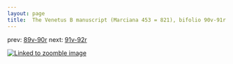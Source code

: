 ```yaml
---
layout: page
title:  The Venetus B manuscript (Marciana 453 = 821), bifolio 90v-91r
---
```


prev: [89v-90r](../89v-90r/) next: [91v-92r](../91v-92r/)



[![Linked to zoomble image](http://www.homermultitext.org/iipsrv?IIIF=/project/homer/pyramidal/deepzoom/hmt/vbbifolio/v1/vb_90v_91r.tif/full/2000,/0/default.jpg)](http://www.homermultitext.org/ict2/?urn=urn:cite2:hmt:vbbifolio.v1:vb_90v_91r)

